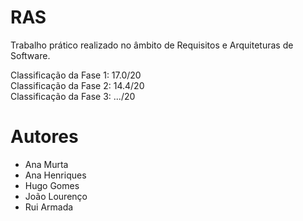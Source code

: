 # RAS

Trabalho prático realizado no âmbito de Requisitos e Arquiteturas de Software.

Classificação da Fase 1: 17.0/20 \
Classificação da Fase 2: 14.4/20 \
Classificação da Fase 3: .../20

# Autores

- Ana Murta
- Ana Henriques
- Hugo Gomes
- João Lourenço
- Rui Armada
